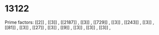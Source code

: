 # 13122

Prime factors: [[2]] , [[3]] , [[2187]] , [[3]] , [[729]] , [[3]] , [[243]] , [[3]] , [[81]] , [[3]] , [[27]] , [[3]] , [[9]] , [[3]] , [[3]] , [[3]] , 